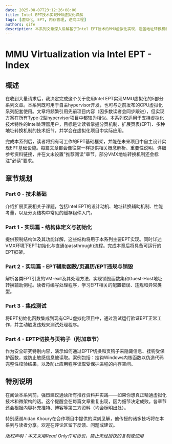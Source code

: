 ```yaml
---
date: 2025-08-07T23:12:26+08:00
title: Intel EPT技术实现MMU虚拟化详解
tags: [虚拟化, EPT, 内存管理, 逆向工程]
authors: qife
description: 本系列文章深入讲解基于Intel EPT技术的MMU虚拟化实现，涵盖地址转换机制、页表结构、EPT违规处理等核心内容，并提供可集成到hypervisor项目中的完整实现方案。
---
```


# MMU Virtualization via Intel EPT - Index

## 概述
在收到大量请求后，我决定完成这个关于使用Intel EPT实现MMU虚拟化的5部分系列文章。本系列既可用于自主hypervisor开发，也可与之前发布的CPU虚拟化系列配套使用。文章将频繁引用先前项目内容（因多数读者会同步跟进），但实现方案在所有Type-2型hypervisor项目中都较为相似。本系列仅适用于支持虚拟化技术特性的Intel处理器用户，目标是让读者掌握分页机制、扩展页表(EPT)、多种地址转换机制的技术细节，并学会在虚拟化项目中实际应用。

完成本系列后，读者将拥有可工作的EPT基础框架，并能在未来项目中自主设计实现EPT基础设施。每篇文章都会像往常一样提供相关概念解析、重要性说明、详细参考资料链接，并在文末设置"推荐阅读"章节。部分VMX地址转换机制还会标注"必读"要求。



## 章节规划

### Part 0 - 技术基础
介绍扩展页表相关子课题，包括Intel EPT的设计动机、地址转换辅助机制、性能考量，以及分页结构中常见的缓存组件入门。

### Part 1 - 实现篇 - 结构体定义与初始化
提供预制结构体及其功能详解，这些结构将用于本系列主要EPT实现。同时详述VMX环境下EPT初始化与直通(passthrough)流程。完成本章后将具备可运行的EPT框架。

### Part 2 - 实现篇 - EPT辅助函数/页遍历/EPT违规与销毁
解析各类EPT引发的VM-exit及其处理方法，实现销毁函数集和Guest-Host地址转换辅助例程。读者将编写处理程序，学习EPT相关的配置错误、违规和异常类型。

### Part 3 - 集成测试
将EPT初始化函数集成到现有CPU虚拟化项目中，通过测试运行验证EPT正常工作，并主动触发违规来测试处理程序。

### Part 4 - EPTP切换与页钩子（附加章节）
作为安全研究特别内容，演示如何通过EPTP切换和页钩子来隐藏信息、挂钩受保护函数，或防止敏感信息被读取。案例包括：挂钩Windows内核函数以伪造代码完整性校验结果，以及防止应用程序读取受保护进程的内存空间。

## 特别说明
在阅读本系列前，强烈建议通读所有推荐资料并实践——如果你想真正精通虚拟化技术和微架构的话。这个提醒会在每篇文章重复出现，因为细节决定成败。各章节还会根据内容补充推特、博客等第三方资料（均会标明出处）。

特别感谢Aidan Khoury在合作项目中提供的深刻见解，他传授的诸多技巧将在本系列与读者分享。欢迎在评论区留下反馈、问题或建议。

*版权声明：本文采用Read Only许可协议，禁止未经授权的复制或使用*